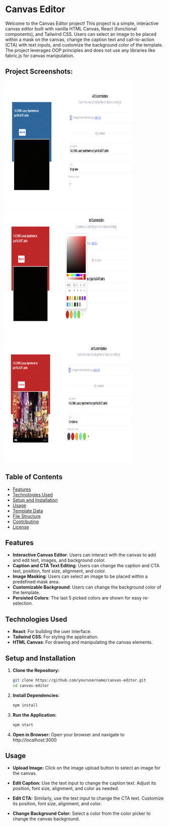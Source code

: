 # Canvas Editor

Welcome to the Canvas Editor project! This project is a simple, interactive canvas editor built with vanilla HTML Canvas, React (functional components), and Tailwind CSS. Users can select an image to be placed within a mask on the canvas, change the caption text and call-to-action (CTA) with text inputs, and customize the background color of the template. The project leverages OOP principles and does not use any libraries like fabric.js for canvas manipulation.

<h2>Project Screenshots:</h2>

<img src="./screenshots/img1.png" alt="project-screenshot" width="400" height="400/">

<img src="./screenshots/img2.png" alt="project-screenshot" width="400" height="400/">

<img src="./screenshots/img3.png" alt="project-screenshot" width="400" height="400/">

## Table of Contents

- [Features](#features)
- [Technologies Used](#technologies-used)
- [Setup and Installation](#setup-and-installation)
- [Usage](#usage)
- [Template Data](#template-data)
- [File Structure](#file-structure)
- [Contributing](#contributing)
- [License](#license)

## Features

- **Interactive Canvas Editor**: Users can interact with the canvas to add and edit text, images, and background color.
- **Caption and CTA Text Editing**: Users can change the caption and CTA text, position, font size, alignment, and color.
- **Image Masking**: Users can select an image to be placed within a predefined mask area.
- **Customizable Background**: Users can change the background color of the template.
- **Persisted Colors**: The last 5 picked colors are shown for easy re-selection.

## Technologies Used

- **React**: For building the user interface.
- **Tailwind CSS**: For styling the application.
- **HTML Canvas**: For drawing and manipulating the canvas elements.

## Setup and Installation

1. **Clone the Repository:**
   ```bash
   git clone https://github.com/yourusername/canvas-editor.git
   cd canvas-editor
2. **Install Dependencies:**
   ```bash
   npm install
3. **Run the Application:**
   ```bash
   npm start
4. **Open in Browser:**
  Open your browser and navigate to http://localhost:3000
## Usage

- **Upload Image:** Click on the image upload button to select an image for the canvas.

- **Edit Caption:** Use the text input to change the caption text. Adjust its position, font size, alignment, and color as needed.

- **Edit CTA:** Similarly, use the text input to change the CTA text. Customize its position, font size, alignment, and color.

- **Change Background Color:** Select a color from the color picker to change the canvas background.